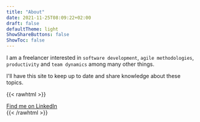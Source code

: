 ```yaml
---
title: "About"
date: 2021-11-25T08:09:22+02:00
draft: false
defaultTheme: light
ShowShareButtons: false
ShowToc: false
---
```


I am a freelancer interested in `software development`, `agile methodologies`, `productivity` and `team dynamics` among many other things.  

I'll have this site to keep up to date and share knowledge about these topics.

{{< rawhtml >}}
<script src="https://platform.linkedin.com/badges/js/profile.js" async defer type="text/javascript"></script>
<div class="badge-base LI-profile-badge" data-locale="en_US" data-size="medium" data-theme="light" data-type="VERTICAL" data-vanity="ljungblad" data-version="v1"><a class="badge-base__link LI-simple-link" href="https://se.linkedin.com/in/ljungblad?trk=profile-badge">Find me on LinkedIn</a></div>
{{< /rawhtml >}}             
